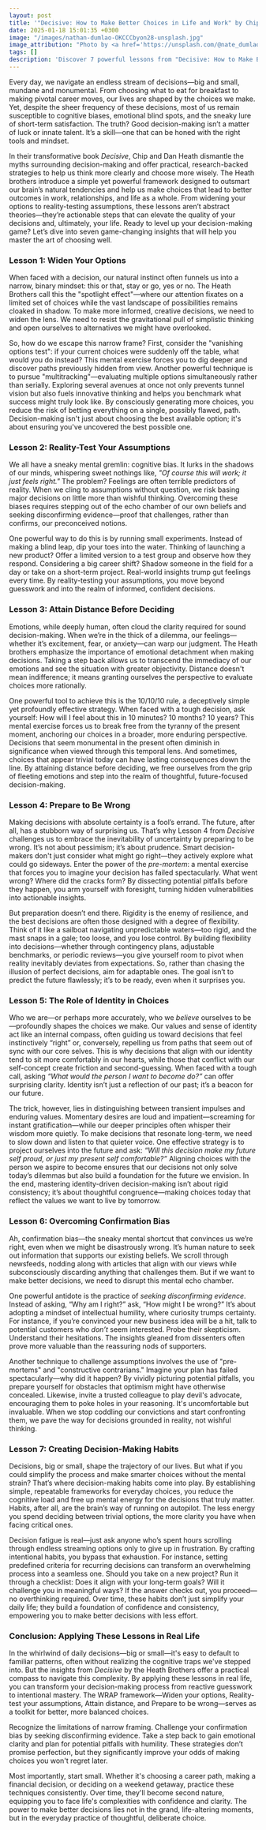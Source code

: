 ```yaml
---
layout: post
title: '"Decisive: How to Make Better Choices in Life and Work" by Chip Heath and Dan Heath'
date: 2025-01-18 15:01:35 +0300
image: "/images/nathan-dumlao-OKCCCbyon28-unsplash.jpg"
image_attribution: "Photo by <a href='https://unsplash.com/@nate_dumlao'>Nathan Dumlao</a> on <a href='https://unsplash.com/photos/mens-black-jacket-OKCCCbyon28'>Unsplash</a>"
tags: []
description: 'Discover 7 powerful lessons from "Decisive: How to Make Better Choices in Life and Work" by Chip Heath and Dan Heath to improve your decision-making skills.'
---
```


Every day, we navigate an endless stream of decisions—big and small, mundane and monumental. From choosing what to eat for breakfast to making pivotal career moves, our lives are shaped by the choices we make. Yet, despite the sheer frequency of these decisions, most of us remain susceptible to cognitive biases, emotional blind spots, and the sneaky lure of short-term satisfaction. The truth? Good decision-making isn’t a matter of luck or innate talent. It’s a skill—one that can be honed with the right tools and mindset.

In their transformative book _Decisive_, Chip and Dan Heath dismantle the myths surrounding decision-making and offer practical, research-backed strategies to help us think more clearly and choose more wisely. The Heath brothers introduce a simple yet powerful framework designed to outsmart our brain’s natural tendencies and help us make choices that lead to better outcomes in work, relationships, and life as a whole. From widening your options to reality-testing assumptions, these lessons aren’t abstract theories—they’re actionable steps that can elevate the quality of your decisions and, ultimately, your life. Ready to level up your decision-making game? Let’s dive into seven game-changing insights that will help you master the art of choosing well.

### Lesson 1: Widen Your Options

When faced with a decision, our natural instinct often funnels us into a narrow, binary mindset: this or that, stay or go, yes or no. The Heath Brothers call this the "spotlight effect"—where our attention fixates on a limited set of choices while the vast landscape of possibilities remains cloaked in shadow. To make more informed, creative decisions, we need to widen the lens. We need to resist the gravitational pull of simplistic thinking and open ourselves to alternatives we might have overlooked.

So, how do we escape this narrow frame? First, consider the "vanishing options test": if your current choices were suddenly off the table, what would you do instead? This mental exercise forces you to dig deeper and discover paths previously hidden from view. Another powerful technique is to pursue "multitracking"—evaluating multiple options simultaneously rather than serially. Exploring several avenues at once not only prevents tunnel vision but also fuels innovative thinking and helps you benchmark what success might truly look like. By consciously generating more choices, you reduce the risk of betting everything on a single, possibly flawed, path. Decision-making isn't just about choosing the best available option; it's about ensuring you've uncovered the best possible one.

### Lesson 2: Reality-Test Your Assumptions

We all have a sneaky mental gremlin: cognitive bias. It lurks in the shadows of our minds, whispering sweet nothings like, _"Of course this will work; it just feels right."_ The problem? Feelings are often terrible predictors of reality. When we cling to assumptions without question, we risk basing major decisions on little more than wishful thinking. Overcoming these biases requires stepping out of the echo chamber of our own beliefs and seeking disconfirming evidence—proof that challenges, rather than confirms, our preconceived notions.

One powerful way to do this is by running small experiments. Instead of making a blind leap, dip your toes into the water. Thinking of launching a new product? Offer a limited version to a test group and observe how they respond. Considering a big career shift? Shadow someone in the field for a day or take on a short-term project. Real-world insights trump gut feelings every time. By reality-testing your assumptions, you move beyond guesswork and into the realm of informed, confident decisions.

### Lesson 3: Attain Distance Before Deciding

Emotions, while deeply human, often cloud the clarity required for sound decision-making. When we’re in the thick of a dilemma, our feelings—whether it’s excitement, fear, or anxiety—can warp our judgment. The Heath brothers emphasize the importance of emotional detachment when making decisions. Taking a step back allows us to transcend the immediacy of our emotions and see the situation with greater objectivity. Distance doesn't mean indifference; it means granting ourselves the perspective to evaluate choices more rationally.

One powerful tool to achieve this is the 10/10/10 rule, a deceptively simple yet profoundly effective strategy. When faced with a tough decision, ask yourself: How will I feel about this in 10 minutes? 10 months? 10 years? This mental exercise forces us to break free from the tyranny of the present moment, anchoring our choices in a broader, more enduring perspective. Decisions that seem monumental in the present often diminish in significance when viewed through this temporal lens. And sometimes, choices that appear trivial today can have lasting consequences down the line. By attaining distance before deciding, we free ourselves from the grip of fleeting emotions and step into the realm of thoughtful, future-focused decision-making.

### Lesson 4: Prepare to Be Wrong

Making decisions with absolute certainty is a fool’s errand. The future, after all, has a stubborn way of surprising us. That’s why Lesson 4 from _Decisive_ challenges us to embrace the inevitability of uncertainty by preparing to be wrong. It’s not about pessimism; it’s about prudence. Smart decision-makers don't just consider what might go right—they actively explore what could go sideways. Enter the power of the _pre-mortem_: a mental exercise that forces you to imagine your decision has failed spectacularly. What went wrong? Where did the cracks form? By dissecting potential pitfalls before they happen, you arm yourself with foresight, turning hidden vulnerabilities into actionable insights.

But preparation doesn’t end there. Rigidity is the enemy of resilience, and the best decisions are often those designed with a degree of flexibility. Think of it like a sailboat navigating unpredictable waters—too rigid, and the mast snaps in a gale; too loose, and you lose control. By building flexibility into decisions—whether through contingency plans, adjustable benchmarks, or periodic reviews—you give yourself room to pivot when reality inevitably deviates from expectations. So, rather than chasing the illusion of perfect decisions, aim for adaptable ones. The goal isn’t to predict the future flawlessly; it’s to be ready, even when it surprises you.

### Lesson 5: The Role of Identity in Choices

Who we are—or perhaps more accurately, who we _believe_ ourselves to be—profoundly shapes the choices we make. Our values and sense of identity act like an internal compass, often guiding us toward decisions that feel instinctively “right” or, conversely, repelling us from paths that seem out of sync with our core selves. This is why decisions that align with our identity tend to sit more comfortably in our hearts, while those that conflict with our self-concept create friction and second-guessing. When faced with a tough call, asking _“What would the person I want to become do?”_ can offer surprising clarity. Identity isn’t just a reflection of our past; it’s a beacon for our future.

The trick, however, lies in distinguishing between transient impulses and enduring values. Momentary desires are loud and impatient—screaming for instant gratification—while our deeper principles often whisper their wisdom more quietly. To make decisions that resonate long-term, we need to slow down and listen to that quieter voice. One effective strategy is to project ourselves into the future and ask: _“Will this decision make my future self proud, or just my present self comfortable?”_ Aligning choices with the person we aspire to become ensures that our decisions not only solve today’s dilemmas but also build a foundation for the future we envision. In the end, mastering identity-driven decision-making isn’t about rigid consistency; it’s about thoughtful congruence—making choices today that reflect the values we want to live by tomorrow.

### Lesson 6: Overcoming Confirmation Bias

Ah, confirmation bias—the sneaky mental shortcut that convinces us we’re right, even when we might be disastrously wrong. It’s human nature to seek out information that supports our existing beliefs. We scroll through newsfeeds, nodding along with articles that align with our views while subconsciously discarding anything that challenges them. But if we want to make better decisions, we need to disrupt this mental echo chamber.

One powerful antidote is the practice of _seeking disconfirming evidence_. Instead of asking, “Why am I right?” ask, “How might I be wrong?” It’s about adopting a mindset of intellectual humility, where curiosity trumps certainty. For instance, if you’re convinced your new business idea will be a hit, talk to potential customers who _don’t_ seem interested. Probe their skepticism. Understand their hesitations. The insights gleaned from dissenters often prove more valuable than the reassuring nods of supporters.

Another technique to challenge assumptions involves the use of "pre-mortems" and "constructive contrarians." Imagine your plan has failed spectacularly—why did it happen? By vividly picturing potential pitfalls, you prepare yourself for obstacles that optimism might have otherwise concealed. Likewise, invite a trusted colleague to play devil's advocate, encouraging them to poke holes in your reasoning. It's uncomfortable but invaluable. When we stop coddling our convictions and start confronting them, we pave the way for decisions grounded in reality, not wishful thinking.

### Lesson 7: Creating Decision-Making Habits

Decisions, big or small, shape the trajectory of our lives. But what if you could simplify the process and make smarter choices without the mental strain? That’s where decision-making habits come into play. By establishing simple, repeatable frameworks for everyday choices, you reduce the cognitive load and free up mental energy for the decisions that truly matter. Habits, after all, are the brain’s way of running on autopilot. The less energy you spend deciding between trivial options, the more clarity you have when facing critical ones.

Decision fatigue is real—just ask anyone who’s spent hours scrolling through endless streaming options only to give up in frustration. By crafting intentional habits, you bypass that exhaustion. For instance, setting predefined criteria for recurring decisions can transform an overwhelming process into a seamless one. Should you take on a new project? Run it through a checklist: Does it align with your long-term goals? Will it challenge you in meaningful ways? If the answer checks out, you proceed—no overthinking required. Over time, these habits don’t just simplify your daily life; they build a foundation of confidence and consistency, empowering you to make better decisions with less effort.

### Conclusion: Applying These Lessons in Real Life

In the whirlwind of daily decisions—big or small—it's easy to default to familiar patterns, often without realizing the cognitive traps we've stepped into. But the insights from _Decisive_ by the Heath Brothers offer a practical compass to navigate this complexity. By applying these lessons in real life, you can transform your decision-making process from reactive guesswork to intentional mastery. The WRAP framework—Widen your options, Reality-test your assumptions, Attain distance, and Prepare to be wrong—serves as a toolkit for better, more balanced choices.

Recognize the limitations of narrow framing. Challenge your confirmation bias by seeking disconfirming evidence. Take a step back to gain emotional clarity and plan for potential pitfalls with humility. These strategies don’t promise perfection, but they significantly improve your odds of making choices you won't regret later.

Most importantly, start small. Whether it's choosing a career path, making a financial decision, or deciding on a weekend getaway, practice these techniques consistently. Over time, they'll become second nature, equipping you to face life's complexities with confidence and clarity. The power to make better decisions lies not in the grand, life-altering moments, but in the everyday practice of thoughtful, deliberate choice.
